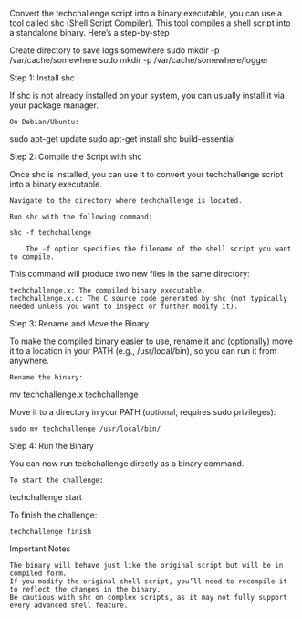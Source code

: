 Convert the techchallenge script into a binary executable, you can use a tool called shc (Shell Script Compiler). This tool compiles a shell script into a standalone binary. Here’s a step-by-step 

Create directory to save logs somewhere
sudo mkdir -p /var/cache/somewhere
sudo mkdir -p /var/cache/somewhere/logger

Step 1: Install shc

If shc is not already installed on your system, you can usually install it via your package manager.

    On Debian/Ubuntu:

sudo apt-get update
sudo apt-get install shc build-essential

Step 2: Compile the Script with shc

Once shc is installed, you can use it to convert your techchallenge script into a binary executable.

    Navigate to the directory where techchallenge is located.

    Run shc with the following command:

    shc -f techchallenge

        The -f option specifies the filename of the shell script you want to compile.

This command will produce two new files in the same directory:

    techchallenge.x: The compiled binary executable.
    techchallenge.x.c: The C source code generated by shc (not typically needed unless you want to inspect or further modify it).

Step 3: Rename and Move the Binary

To make the compiled binary easier to use, rename it and (optionally) move it to a location in your PATH (e.g., /usr/local/bin), so you can run it from anywhere.

    Rename the binary:

mv techchallenge.x techchallenge

Move it to a directory in your PATH (optional, requires sudo privileges):

    sudo mv techchallenge /usr/local/bin/

Step 4: Run the Binary

You can now run techchallenge directly as a binary command.

    To start the challenge:

techchallenge start

To finish the challenge:

    techchallenge finish

Important Notes

    The binary will behave just like the original script but will be in compiled form.
    If you modify the original shell script, you’ll need to recompile it to reflect the changes in the binary.
    Be cautious with shc on complex scripts, as it may not fully support every advanced shell feature.
